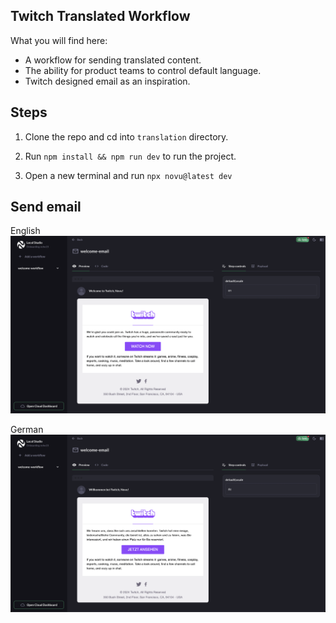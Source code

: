 ## Twitch Translated Workflow

What you will find here:

- A workflow for sending translated content.
- The ability for product teams to control default language.
- Twitch designed email as an inspiration.

## Steps

1. Clone the repo and cd into `translation` directory.

2. Run `npm install && npm run dev` to run the project.

3. Open a new terminal and run `npx novu@latest dev`

## Send email

English
<img width="1697" alt="Email in english" src="./asset/en.png">


German
<img width="1698" alt="Email in german" src="./asset/de.png">